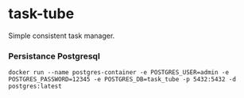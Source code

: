 # task-tube

Simple consistent task manager.

### Persistance Postgresql

`docker run --name postgres-container -e POSTGRES_USER=admin -e POSTGRES_PASSWORD=12345 -e POSTGRES_DB=task_tube -p 5432:5432 -d postgres:latest`